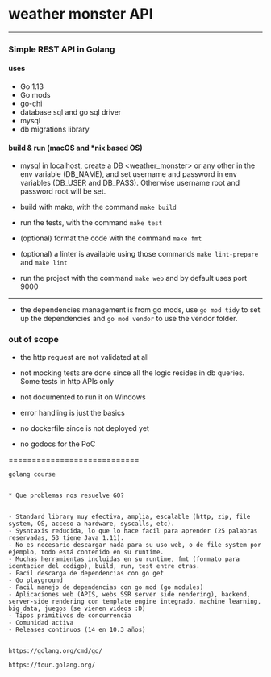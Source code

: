 # weather monster API
---------------------

### Simple REST API in Golang

#### uses
* Go 1.13
* Go mods
* go-chi
* database sql and go sql driver
* mysql
* db migrations library

#### build & run (macOS and *nix based OS)
- mysql in localhost, create a DB <weather_monster> or any other in
the env variable (DB_NAME), and set username and password
in env variables (DB_USER and DB_PASS). Otherwise username root and password root will be set.

- build with make, with the command `make build`

- run the tests, with the command `make test`

- (optional) format the code with the command `make fmt`

- (optional) a linter is available using those commands `make lint-prepare` and `make lint`

- run the project with the command `make web` and by default uses port 9000

------------------------------------------------------
- the dependencies management is from go mods, use `go mod tidy` to set up the dependencies
and `go mod vendor` to use the vendor folder.

### out of scope
* the http request are not validated at all

* not mocking tests are done since all the logic resides in db queries. Some tests in http APIs only

* not documented to run it on Windows

* error handling is just the basics

* no dockerfile since is not deployed yet

* no godocs for the PoC

============================

	golang course
	

	* Que problemas nos resuelve GO? 


	- Standard library muy efectiva, amplia, escalable (http, zip, file system, OS, acceso a hardware, syscalls, etc).
	- Sysntaxis reducida, lo que lo hace facil para aprender (25 palabras reservadas, 53 tiene Java 1.11).
	- No es necesario descargar nada para su uso web, o de file system por ejemplo, todo está contenido en su runtime.
	- Muchas herramientas incluidas en su runtime, fmt (formato para identacion del codigo), build, run, test entre otras.
	- Facil descarga de dependencias con go get
	- Go playground
	- Facil manejo de dependencias con go mod (go modules)
	- Aplicaciones web (APIS, webs SSR server side rendering), backend, server-side rendering con template engine integrado, machine learning, big data, juegos (se vienen videos :D)
	- Tipos primitivos de concurrencia
	- Comunidad activa
	- Releases continuos (14 en 10.3 años)


	https://golang.org/cmd/go/
	
	https://tour.golang.org/